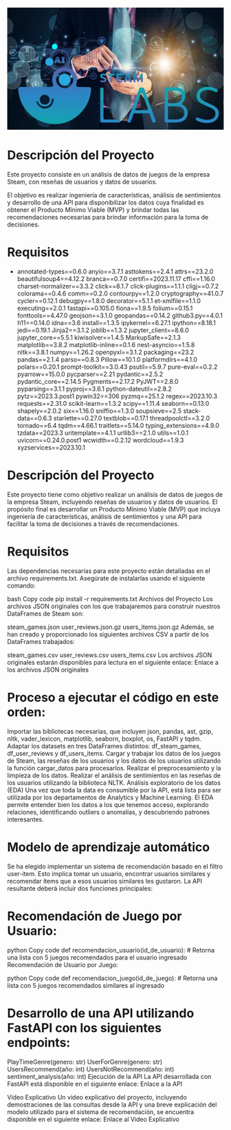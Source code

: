 ![ETL & EDA\Logo PI MLOps STEAM.png](https://github.com/JavierEdgarEsteban77/https---github.com-JavierEdgarEsteban77-Steam/blob/9b7089e67f148e122f3aa2d8a6712ccee762bb4f/ETL%20EDA%20NLP%20%26%20Feature%20Engineering%20STEAM/Logo%20PI%20MLOps%20STEAM.png)

# **Descripción del Proyecto**

Este proyecto consiste en un análisis de datos de juegos de la empresa Steam, con reseñas de usuarios y datos de usuarios.

El objetivo es realizar ingeniería de características, análisis de sentimientos y desarrollo de una API para disponibilizar los datos cuya finalidad es obtener el Producto Mínimo Viable (MVP) y brindar todas las recomendaciones necesarias para brindar información para la toma de decisiones.

# **Requisitos**

- annotated-types==0.6.0
anyio==3.7.1
asttokens==2.4.1
attrs==23.2.0
beautifulsoup4==4.12.2
branca==0.7.0
certifi==2023.11.17
cffi==1.16.0
charset-normalizer==3.3.2
click==8.1.7
click-plugins==1.1.1
cligj==0.7.2
colorama==0.4.6
comm==0.2.0
contourpy==1.2.0
cryptography==41.0.7
cycler==0.12.1
debugpy==1.8.0
decorator==5.1.1
et-xmlfile==1.1.0
executing==2.0.1
fastapi==0.105.0
fiona==1.9.5
folium==0.15.1
fonttools==4.47.0
geojson==3.1.0
geopandas==0.14.2
github3.py==4.0.1
h11==0.14.0
idna==3.6
install==1.3.5
ipykernel==6.27.1
ipython==8.18.1
jedi==0.19.1
Jinja2==3.1.2
joblib==1.3.2
jupyter_client==8.6.0
jupyter_core==5.5.1
kiwisolver==1.4.5
MarkupSafe==2.1.3
matplotlib==3.8.2
matplotlib-inline==0.1.6
nest-asyncio==1.5.8
nltk==3.8.1
numpy==1.26.2
openpyxl==3.1.2
packaging==23.2
pandas==2.1.4
parso==0.8.3
Pillow==10.1.0
platformdirs==4.1.0
polars==0.20.1
prompt-toolkit==3.0.43
psutil==5.9.7
pure-eval==0.2.2
pyarrow==15.0.0
pycparser==2.21
pydantic==2.5.2
pydantic_core==2.14.5
Pygments==2.17.2
PyJWT==2.8.0
pyparsing==3.1.1
pyproj==3.6.1
python-dateutil==2.8.2
pytz==2023.3.post1
pywin32==306
pyzmq==25.1.2
regex==2023.10.3
requests==2.31.0
scikit-learn==1.3.2
scipy==1.11.4
seaborn==0.13.0
shapely==2.0.2
six==1.16.0
sniffio==1.3.0
soupsieve==2.5
stack-data==0.6.3
starlette==0.27.0
textblob==0.17.1
threadpoolctl==3.2.0
tornado==6.4
tqdm==4.66.1
traitlets==5.14.0
typing_extensions==4.9.0
tzdata==2023.3
uritemplate==4.1.1
urllib3==2.1.0
utils==1.0.1
uvicorn==0.24.0.post1
wcwidth==0.2.12
wordcloud==1.9.3
xyzservices==2023.10.1


# **Descripción del Proyecto**
Este proyecto tiene como objetivo realizar un análisis de datos de juegos de la empresa Steam, incluyendo reseñas de usuarios y datos de usuarios. El propósito final es desarrollar un Producto Mínimo Viable (MVP) que incluya ingeniería de características, análisis de sentimientos y una API para facilitar la toma de decisiones a través de recomendaciones.

# **Requisitos**
Las dependencias necesarias para este proyecto están detalladas en el archivo requirements.txt. Asegúrate de instalarlas usando el siguiente comando:

bash
Copy code
pip install -r requirements.txt
Archivos del Proyecto
Los archivos JSON originales con los que trabajaremos para construir nuestros DataFrames de Steam son:

steam_games.json
user_reviews.json.gz
users_items.json.gz
Además, se han creado y proporcionado los siguientes archivos CSV a partir de los DataFrames trabajados:

steam_games.csv
user_reviews.csv
users_items.csv
Los archivos JSON originales estarán disponibles para lectura en el siguiente enlace: Enlace a los archivos JSON originales

# **Proceso a ejecutar el código en este orden:**
Importar las bibliotecas necesarias, que incluyen json, pandas, ast, gzip, nltk, vader_lexicon, matplotlib, seaborn, boxplot, os, FastAPI y tqdm.
Adaptar los datasets en tres DataFrames distintos: df_steam_games, df_user_reviews y df_users_items.
Cargar y trabajar los datos de los juegos de Steam, las reseñas de los usuarios y los datos de los usuarios utilizando la función cargar_datos para procesarlos.
Realizar el preprocesamiento y la limpieza de los datos.
Realizar el análisis de sentimientos en las reseñas de los usuarios utilizando la biblioteca NLTK.
Análisis exploratorio de los datos (EDA)
Una vez que toda la data es consumible por la API, está lista para ser utilizada por los departamentos de Analytics y Machine Learning. El EDA permite entender bien los datos a los que tenemos acceso, explorando relaciones, identificando outliers o anomalías, y descubriendo patrones interesantes.

# **Modelo de aprendizaje automático**
Se ha elegido implementar un sistema de recomendación basado en el filtro user-item. Esto implica tomar un usuario, encontrar usuarios similares y recomendar ítems que a esos usuarios similares les gustaron. La API resultante deberá incluir dos funciones principales:

# **Recomendación de Juego por Usuario:**

python
Copy code
def recomendacion_usuario(id_de_usuario):
    # Retorna una lista con 5 juegos recomendados para el usuario ingresado
Recomendación de Usuario por Juego:

python
Copy code
def recomendacion_juego(id_de_juego):
    # Retorna una lista con 5 juegos recomendados similares al ingresado

# **Desarrollo de una API utilizando FastAPI con los siguientes endpoints:**


PlayTimeGenre(genero: str)
UserForGenre(genero: str)
UsersRecommend(año: int)
UsersNotRecommend(año: int)
sentiment_analysis(año: int)
Ejecución de la API
La API desarrollada con FastAPI está disponible en el siguiente enlace: Enlace a la API

Video Explicativo
Un video explicativo del proyecto, incluyendo demostraciones de las consultas desde la API y una breve explicación del modelo utilizado para el sistema de recomendación, se encuentra disponible en el siguiente enlace: Enlace al Video Explicativo
